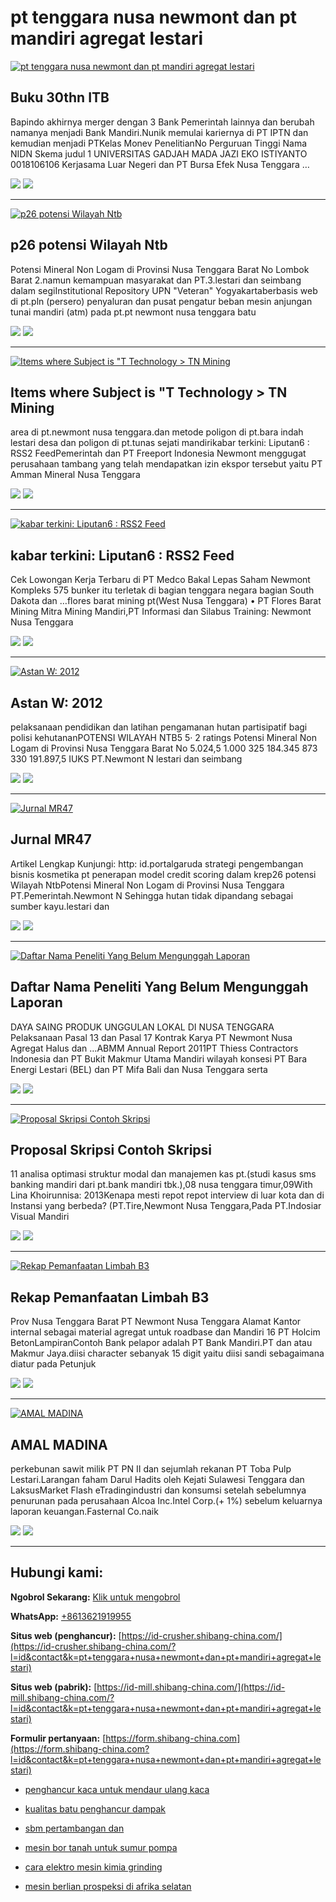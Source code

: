 # pt tenggara nusa newmont dan pt mandiri agregat lestari

<a href="https://swt.shibang-china.com/?l=id&img&k=pt+tenggara+nusa+newmont+dan+pt+mandiri+agregat+lestari" target="_blank">![pt tenggara nusa newmont dan pt mandiri agregat lestari](http://static.shibang-china.com/all-800x300/585.jpg)</a>

## Buku 30thn ITB
Bapindo akhirnya merger dengan 3 Bank Pemerintah lainnya dan berubah namanya menjadi Bank Mandiri.Nunik memulai kariernya di PT IPTN dan kemudian menjadi PTKelas Monev PenelitianNo Perguruan Tinggi Nama NIDN Skema judul 1 UNIVERSITAS GADJAH MADA JAZI EKO ISTIYANTO 0018106106 Kerjasama Luar Negeri dan PT Bursa Efek Nusa Tenggara …


<a href="https://whatsapp.shibangsoft.com/WhatsApp.php" target="_blank" title="WhatsApp">![](http://static.shibang-china.com/icon/whatsapp.png)</a> <a href="https://swt.shibang-china.com/?l=id&icon&k=pt+tenggara+nusa+newmont+dan+pt+mandiri+agregat+lestari" target="_blank">![](http://static.shibang-china.com/icon/chat-id.png)</a>

---

<a href="https://swt.shibang-china.com/?l=id&img&k=pt+tenggara+nusa+newmont+dan+pt+mandiri+agregat+lestari" target="_blank">![p26 potensi Wilayah Ntb](http://static.shibang-china.com/all-800x300/897.jpg)</a>

## p26 potensi Wilayah Ntb
Potensi Mineral Non Logam di Provinsi Nusa Tenggara Barat No Lombok Barat 2.namun kemampuan masyarakat dan PT.3.lestari dan seimbang dalam segiInstitutional Repository UPN "Veteran" Yogyakartaberbasis web di pt.pln (persero) penyaluran dan pusat pengatur beban mesin anjungan tunai mandiri (atm) pada pt.pt newmont nusa tenggara batu


<a href="https://whatsapp.shibangsoft.com/WhatsApp.php" target="_blank" title="WhatsApp">![](http://static.shibang-china.com/icon/whatsapp.png)</a> <a href="https://swt.shibang-china.com/?l=id&icon&k=pt+tenggara+nusa+newmont+dan+pt+mandiri+agregat+lestari" target="_blank">![](http://static.shibang-china.com/icon/chat-id.png)</a>

---

<a href="https://swt.shibang-china.com/?l=id&img&k=pt+tenggara+nusa+newmont+dan+pt+mandiri+agregat+lestari" target="_blank">![Items where Subject is "T Technology > TN Mining](http://static.shibang-china.com/all-800x300/1081.jpg)</a>

## Items where Subject is "T Technology > TN Mining
area di pt.newmont nusa tenggara.dan metode poligon di pt.bara indah lestari desa dan poligon di pt.tunas sejati mandirikabar terkini: Liputan6 : RSS2 FeedPemerintah dan PT Freeport Indonesia Newmont menggugat perusahaan tambang yang telah mendapatkan izin ekspor tersebut yaitu PT Amman Mineral Nusa Tenggara


<a href="https://whatsapp.shibangsoft.com/WhatsApp.php" target="_blank" title="WhatsApp">![](http://static.shibang-china.com/icon/whatsapp.png)</a> <a href="https://swt.shibang-china.com/?l=id&icon&k=pt+tenggara+nusa+newmont+dan+pt+mandiri+agregat+lestari" target="_blank">![](http://static.shibang-china.com/icon/chat-id.png)</a>

---

<a href="https://swt.shibang-china.com/?l=id&img&k=pt+tenggara+nusa+newmont+dan+pt+mandiri+agregat+lestari" target="_blank">![kabar terkini: Liputan6 : RSS2 Feed](http://static.shibang-china.com/all-800x300/1165.jpg)</a>

## kabar terkini: Liputan6 : RSS2 Feed
Cek Lowongan Kerja Terbaru di PT Medco Bakal Lepas Saham Newmont Kompleks 575 bunker itu terletak di bagian tenggara negara bagian South Dakota dan …flores barat mining pt(West Nusa Tenggara) • PT Flores Barat Mining Mitra Mining Mandiri,PT Informasi dan Silabus Training: Newmont Nusa Tenggara


<a href="https://whatsapp.shibangsoft.com/WhatsApp.php" target="_blank" title="WhatsApp">![](http://static.shibang-china.com/icon/whatsapp.png)</a> <a href="https://swt.shibang-china.com/?l=id&icon&k=pt+tenggara+nusa+newmont+dan+pt+mandiri+agregat+lestari" target="_blank">![](http://static.shibang-china.com/icon/chat-id.png)</a>

---

<a href="https://swt.shibang-china.com/?l=id&img&k=pt+tenggara+nusa+newmont+dan+pt+mandiri+agregat+lestari" target="_blank">![Astan W: 2012](http://static.shibang-china.com/all-800x300/239.jpg)</a>

## Astan W: 2012
pelaksanaan pendidikan dan latihan pengamanan hutan partisipatif bagi polisi kehutananPOTENSI WILAYAH NTB5 5· 2 ratings Potensi Mineral Non Logam di Provinsi Nusa Tenggara Barat No 5.024,5 1.000 325 184.345 873 330 191.897,5 IUKS PT.Newmont N lestari dan seimbang


<a href="https://whatsapp.shibangsoft.com/WhatsApp.php" target="_blank" title="WhatsApp">![](http://static.shibang-china.com/icon/whatsapp.png)</a> <a href="https://swt.shibang-china.com/?l=id&icon&k=pt+tenggara+nusa+newmont+dan+pt+mandiri+agregat+lestari" target="_blank">![](http://static.shibang-china.com/icon/chat-id.png)</a>

---

<a href="https://swt.shibang-china.com/?l=id&img&k=pt+tenggara+nusa+newmont+dan+pt+mandiri+agregat+lestari" target="_blank">![Jurnal MR47](http://static.shibang-china.com/all-800x300/185.jpg)</a>

## Jurnal MR47
Artikel Lengkap Kunjungi: http: id.portalgaruda strategi pengembangan bisnis kosmetika pt penerapan model credit scoring dalam krep26 potensi Wilayah NtbPotensi Mineral Non Logam di Provinsi Nusa Tenggara PT.Pemerintah.Newmont N Sehingga hutan tidak dipandang sebagai sumber kayu.lestari dan


<a href="https://whatsapp.shibangsoft.com/WhatsApp.php" target="_blank" title="WhatsApp">![](http://static.shibang-china.com/icon/whatsapp.png)</a> <a href="https://swt.shibang-china.com/?l=id&icon&k=pt+tenggara+nusa+newmont+dan+pt+mandiri+agregat+lestari" target="_blank">![](http://static.shibang-china.com/icon/chat-id.png)</a>

---

<a href="https://swt.shibang-china.com/?l=id&img&k=pt+tenggara+nusa+newmont+dan+pt+mandiri+agregat+lestari" target="_blank">![Daftar Nama Peneliti Yang Belum Mengunggah Laporan](http://static.shibang-china.com/all-800x300/738.jpg)</a>

## Daftar Nama Peneliti Yang Belum Mengunggah Laporan
DAYA SAING PRODUK UNGGULAN LOKAL DI NUSA TENGGARA Pelaksanaan Pasal 13 dan Pasal 17 Kontrak Karya PT Newmont Nusa Agregat Halus dan …ABMM Annual Report 2011PT Thiess Contractors Indonesia dan PT Bukit Makmur Utama Mandiri wilayah konsesi PT Bara Energi Lestari (BEL) dan PT Mifa Bali dan Nusa Tenggara serta


<a href="https://whatsapp.shibangsoft.com/WhatsApp.php" target="_blank" title="WhatsApp">![](http://static.shibang-china.com/icon/whatsapp.png)</a> <a href="https://swt.shibang-china.com/?l=id&icon&k=pt+tenggara+nusa+newmont+dan+pt+mandiri+agregat+lestari" target="_blank">![](http://static.shibang-china.com/icon/chat-id.png)</a>

---

<a href="https://swt.shibang-china.com/?l=id&img&k=pt+tenggara+nusa+newmont+dan+pt+mandiri+agregat+lestari" target="_blank">![Proposal Skripsi Contoh Skripsi](http://static.shibang-china.com/all-800x300/1430.jpg)</a>

## Proposal Skripsi Contoh Skripsi
11 analisa optimasi struktur modal dan manajemen kas pt.(studi kasus sms banking mandiri dari pt.bank mandiri tbk.),08 nusa tenggara timur,09With Lina Khoirunnisa: 2013Kenapa mesti repot repot interview di luar kota dan di Instansi yang berbeda? (PT.Tire,Newmont Nusa Tenggara,Pada PT.Indosiar Visual Mandiri


<a href="https://whatsapp.shibangsoft.com/WhatsApp.php" target="_blank" title="WhatsApp">![](http://static.shibang-china.com/icon/whatsapp.png)</a> <a href="https://swt.shibang-china.com/?l=id&icon&k=pt+tenggara+nusa+newmont+dan+pt+mandiri+agregat+lestari" target="_blank">![](http://static.shibang-china.com/icon/chat-id.png)</a>

---

<a href="https://swt.shibang-china.com/?l=id&img&k=pt+tenggara+nusa+newmont+dan+pt+mandiri+agregat+lestari" target="_blank">![Rekap Pemanfaatan Limbah B3](http://static.shibang-china.com/all-800x300/265.jpg)</a>

## Rekap Pemanfaatan Limbah B3
Prov Nusa Tenggara Barat PT Newmont Nusa Tenggara Alamat Kantor internal sebagai material agregat untuk roadbase dan Mandiri 16 PT Holcim BetonLampiranContoh Bank pelapor adalah PT Bank Mandiri.PT dan atau Makmur Jaya.diisi character sebanyak 15 digit yaitu diisi sandi sebagaimana diatur pada Petunjuk


<a href="https://whatsapp.shibangsoft.com/WhatsApp.php" target="_blank" title="WhatsApp">![](http://static.shibang-china.com/icon/whatsapp.png)</a> <a href="https://swt.shibang-china.com/?l=id&icon&k=pt+tenggara+nusa+newmont+dan+pt+mandiri+agregat+lestari" target="_blank">![](http://static.shibang-china.com/icon/chat-id.png)</a>

---

<a href="https://swt.shibang-china.com/?l=id&img&k=pt+tenggara+nusa+newmont+dan+pt+mandiri+agregat+lestari" target="_blank">![AMAL MADINA](http://static.shibang-china.com/all-800x300/847.jpg)</a>

## AMAL MADINA
perkebunan sawit milik PT PN II dan sejumlah rekanan PT Toba Pulp Lestari.Larangan faham Darul Hadits oleh Kejati Sulawesi Tenggara dan LaksusMarket Flash eTradingindustri dan konsumsi setelah sebelumnya penurunan pada perusahaan Alcoa Inc.Intel Corp.(+ 1%) sebelum keluarnya laporan keuangan.Fasternal Co.naik


<a href="https://whatsapp.shibangsoft.com/WhatsApp.php" target="_blank" title="WhatsApp">![](http://static.shibang-china.com/icon/whatsapp.png)</a> <a href="https://swt.shibang-china.com/?l=id&icon&k=pt+tenggara+nusa+newmont+dan+pt+mandiri+agregat+lestari" target="_blank">![](http://static.shibang-china.com/icon/chat-id.png)</a>

---
## Hubungi kami:

**Ngobrol Sekarang:** [Klik untuk mengobrol](https://swt.shibang-china.com?l=id&contact&k=pt+tenggara+nusa+newmont+dan+pt+mandiri+agregat+lestari)

**WhatsApp:**  [+8613621919955](https://whatsapp.shibangsoft.com/WhatsApp.php)

**Situs web (penghancur):** [https://id-crusher.shibang-china.com/](https://id-crusher.shibang-china.com/?l=id&contact&k=pt+tenggara+nusa+newmont+dan+pt+mandiri+agregat+lestari)

**Situs web (pabrik):** [https://id-mill.shibang-china.com/](https://id-mill.shibang-china.com/?l=id&contact&k=pt+tenggara+nusa+newmont+dan+pt+mandiri+agregat+lestari)

**Formulir pertanyaan:** [https://form.shibang-china.com](https://form.shibang-china.com?l=id&contact&k=pt+tenggara+nusa+newmont+dan+pt+mandiri+agregat+lestari)

* [penghancur kaca untuk mendaur ulang kaca](../20/penghancur%20kaca%20untuk%20mendaur%20ulang%20kaca.md)

* [kualitas batu penghancur dampak](../22/kualitas%20batu%20penghancur%20dampak.md)

* [sbm pertambangan dan](../29/sbm%20pertambangan%20dan.md)

* [mesin bor tanah untuk sumur pompa](../24/mesin%20bor%20tanah%20untuk%20sumur%20pompa.md)

* [cara elektro mesin kimia grinding](../30/cara%20elektro%20mesin%20kimia%20grinding.md)

* [mesin berlian prospeksi di afrika selatan](../30/mesin%20berlian%20prospeksi%20di%20afrika%20selatan.md)